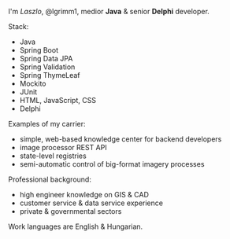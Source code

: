 <p>I'm <i>Laszlo</i>, @lgrimm1, medior <b>Java</b> & senior <b>Delphi</b> developer.</p>
<p>
  Stack:
  <ul>
    <li>Java</li>
    <li>Spring Boot</li>
    <li>Spring Data JPA</li>
    <li>Spring Validation</li>
    <li>Spring ThymeLeaf</li>
    <li>Mockito</li>
    <li>JUnit</li>
    <li>HTML, JavaScript, CSS</li>
    <li>Delphi</li>
  </ul>
</p>
<p>
  Examples of my carrier:
  <ul>
    <li>simple, web-based knowledge center for backend developers</li>
    <li>image processor REST API</li>
    <li>state-level registries</li>
    <li>semi-automatic control of big-format imagery processes</li>
  </ul>
</p>
<p>
  Professional background:
  <ul>
    <li>high engineer knowledge on GIS & CAD</li>
    <li>customer service & data service experience</li>
    <li>private & governmental sectors</li>
  </ul>
</p>
<p>Work languages are English & Hungarian.</p>

<!---
- 👋 Hi, I’m @lgrimm1
- 👀 I’m interested in ...
- 🌱 I’m currently learning ...
- 💞️ I’m looking to collaborate on ...
- 📫 How to reach me ...
--->

<!---
lgrimm1/lgrimm1 is a ✨ special ✨ repository because its `README.md` (this file) appears on your GitHub profile.
You can click the Preview link to take a look at your changes.
--->
